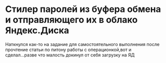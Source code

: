 # Стилер паролей из буфера обмена и отправляющего их в облако Яндекс.Диска

Наткнулся как-то на задание для самостоятельного выполнения после прочтение статьи по питону работы с операционкой,вот и сделал...разве что малость докинул от себя загрузку на ЯД

